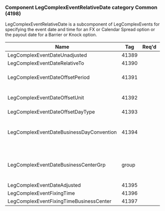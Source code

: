 ### Component LegComplexEventRelativeDate category Common (4198)

LegComplexEventRelativeDate is a subcomponent of LegComplexEvents for specifying the event date and time for an FX or Calendar Spread option or the payout date for a Barrier or Knock option.

| Name                                     | Tag   | Req'd | Documentation                                                                                                                               |
|------------------------------------------|-------|----------|-------------------------------------------------------------------------------------------------------------------------------|
| LegComplexEventDateUnadjusted            | 41389 |       |                                                                                                                                |
| LegComplexEventDateRelativeTo            | 41390 |       |                                                                                                                                |
| LegComplexEventDateOffsetPeriod          | 41391 |       | Conditionally required when LegComplexEventDateOffsetUnit(41392) is specified.                                                                                                        |
| LegComplexEventDateOffsetUnit            | 41392 |       | Conditionally required when LegComplexEventDateOffsetPeriod(41391) is specified.                                                                                                      |
| LegComplexEventDateOffsetDayType         | 41393 |       |                                                                                                                                |
| LegComplexEventDateBusinessDayConvention | 41394 |       | When specified, this overrides the business day convention defined in the LegDateAdjustment component in InstrumentLeg. The specified value would be specific to complex event dates. |
| LegComplexEventDateBusinessCenterGrp     | group |       | When specified, this overrides the business centers defined in the LegDateAdjustment component in InstrumentLeg. The specified values would be specific to complex event dates.       |
| LegComplexEventDateAdjusted              | 41395 |       |                                                                                                                                |
| LegComplexEventFixingTime                | 41396 |       |                                                                                                                                |
| LegComplexEventFixingTimeBusinessCenter  | 41397 |       |                                                                                                                                |

